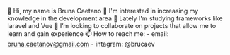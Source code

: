 👋 Hi, my name is Bruna Caetano
👀 I'm interested in increasing my knowledge in the development area
🌱 Lately I'm studying frameworks like laravel and Vue
💞️ I’m looking to collaborate on projects that allow me to learn and gain experience
📫 How to reach me: 
     - email: bruna.caetanov@gmail.com
     - intagram: @brucaev 
